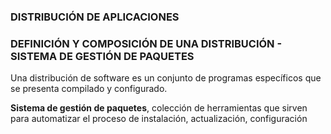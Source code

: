 ### DISTRIBUCIÓN DE APLICACIONES
### DEFINICIÓN Y COMPOSICIÓN DE UNA DISTRIBUCIÓN - SISTEMA DE GESTIÓN DE PAQUETES
Una distribución de software es un conjunto de programas específicos que se presenta compilado y configurado.

**Sistema de gestión de paquetes**, colección de herramientas que sirven para automatizar el proceso de instalación, actualización, configuración
